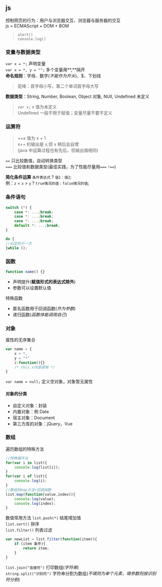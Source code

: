 ## js

控制网页的行为：用户与浏览器交互、浏览器与服务器的交互  
js = ECMAScript + DOM + BOM

> `alert()`  
> `console.log()`

### 变量与数据类型

`var x = *;` 声明变量  
`var x = *, y = "";` 多个变量用**,**隔开  
**命名规则**：字母、数字(_不能作为开头_)、$、下划线  

> 驼峰：首字母小写，第二个单词首字母大写

**数据类型**：String, Number, Boolean, Object 对象, NUll, Undefined 未定义

> `var x;` x 值为未定义  
> Undefined 一般不用于赋值；变量尽量不要不定义

### 运算符

> ++x 值为 x + 1  
> x++ 的输出是 x,但 x 稍后会自增  
> (java 中运算过程也有先后，但输出值相同)

`==` 只比较数值，自动转换类型  
`===` 比较值和数据类型(最佳实践，为了性能尽量用`===` `!==`)

**简化条件运算**
`条件表达式` ? `值1` : `值2`;  
例：`z` = `x` > `y` ? `true情况的值` : `false情况的值`;

### 条件语句

```js
switch (*) {
    case *: ...;break;
    case *: ...;break;
    case *: ...;break;
    default *: ...;break;
}
```

```js
do {
//必定执行一次
}while ();
```

### 函数

```js
function name() {}
```

- 声明提升(**赋值形式的表达式除外**)
- 参数可以设置默认值

特殊函数

- 匿名函数用于回调函数(_作为参数_)
- 递归函数(_函数体能调用自己_)

### 对象

属性的无序集合

```js
var name = {
    x = *,
    y = "*"
    z:function(){}
    /* this.x内部调用 */
}
```

`var name = null;` 定义空对象，对象暂无属性

#### 对象的分类

- 自定义对象：封装
- 内置对象：例 Date
- 宿主对象：Document
- 第三方库的对象：jQuery，Vue

### 数组

遍历数组的特殊方法

```js
//特殊循环法
for(var i in list){
    console.log(list[i]);
}
for(var i of list){
    console.log(i);
}
//数组的map方法+回调函数
list.map(function(value,index)){
    console.log(value);
    console.log(index);
}
```

数值常用方法
`list.push(*)` 结尾增加值  
`list.sort()` 排序  
`list.filter()` 列表过滤  

```js
var newList = list.filter(function(item)){
    if (item 条件){
        return item;
    }
}
```

`list.join("连接符")` 打印数组(_字符串_)  
`string.split("识别符")` 字符串分割为数组(_不填则为单个元素，填参数则按识别符分割_)
